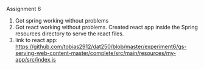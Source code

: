 Assignment 6
1. Got spring working without problems
2. Got react working without problems. Created react app inside the Spring resources directory to serve the react files.
3. link to react app: https://github.com/tobias2912/dat250/blob/master/experiment6/gs-serving-web-content-master/complete/src/main/resources/my-app/src/index.js
